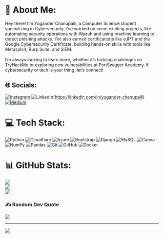 # 💫 About Me:
Hey there! I’m Yugander Chanupalli, a Computer Science student specializing in Cybersecurity. I’ve worked on some exciting projects, like automating security operations with Wazuh and using machine learning to detect phishing attacks. I’ve also earned certifications like eJPT and the Google Cybersecurity Certificate, building hands-on skills with tools like Metasploit, Burp Suite, and SIEM.<br><br>I’m always looking to learn more, whether it’s tackling challenges on TryHackMe or exploring new vulnerabilities at PortSwigger Academy. If cybersecurity or tech is your thing, let’s connect!


## 🌐 Socials:
[![Instagram](https://img.shields.io/badge/Instagram-%23E4405F.svg?logo=Instagram&logoColor=white)](https://instagram.com/https://www.instagram.com/vatican_cameos___/) ![LinkedIn](https://img.shields.io/badge/LinkedIn-%230077B5.svg?logo=linkedin&logoColor=white)(https://linkedin.com/in/yugander-chanupalli)[![Medium](https://img.shields.io/badge/Medium-12100E?logo=medium&logoColor=white)](https://medium.com/@YuganderChanu) 

# 💻 Tech Stack:
![Python](https://img.shields.io/badge/python-3670A0?style=for-the-badge&logo=python&logoColor=ffdd54) ![Cloudflare](https://img.shields.io/badge/Cloudflare-F38020?style=for-the-badge&logo=Cloudflare&logoColor=white) ![Azure](https://img.shields.io/badge/azure-%230072C6.svg?style=for-the-badge&logo=microsoftazure&logoColor=white) ![Bootstrap](https://img.shields.io/badge/bootstrap-%238511FA.svg?style=for-the-badge&logo=bootstrap&logoColor=white) ![Django](https://img.shields.io/badge/django-%23092E20.svg?style=for-the-badge&logo=django&logoColor=white) ![MySQL](https://img.shields.io/badge/mysql-4479A1.svg?style=for-the-badge&logo=mysql&logoColor=white) ![Canva](https://img.shields.io/badge/Canva-%2300C4CC.svg?style=for-the-badge&logo=Canva&logoColor=white) ![NumPy](https://img.shields.io/badge/numpy-%23013243.svg?style=for-the-badge&logo=numpy&logoColor=white) ![Pandas](https://img.shields.io/badge/pandas-%23150458.svg?style=for-the-badge&logo=pandas&logoColor=white) ![Git](https://img.shields.io/badge/git-%23F05033.svg?style=for-the-badge&logo=git&logoColor=white) ![GitHub](https://img.shields.io/badge/github-%23121011.svg?style=for-the-badge&logo=github&logoColor=white) ![Docker](https://img.shields.io/badge/docker-%230db7ed.svg?style=for-the-badge&logo=docker&logoColor=white)
# 📊 GitHub Stats:
![](https://github-readme-stats.vercel.app/api?username=Yugander-Chanupalli&theme=dark&hide_border=false&include_all_commits=true&count_private=true)<br/>
![](https://github-readme-streak-stats.herokuapp.com/?user=Yugander-Chanupalli&theme=dark&hide_border=false)<br/>
![](https://github-readme-stats.vercel.app/api/top-langs/?username=Yugander-Chanupalli&theme=dark&hide_border=false&include_all_commits=true&count_private=true&layout=compact)

### ✍️ Random Dev Quote
![](https://quotes-github-readme.vercel.app/api?type=horizontal&theme=radical)

---
[![](https://visitcount.itsvg.in/api?id=Yugander-Chanupalli&icon=0&color=0)](https://visitcount.itsvg.in)

<!-- Proudly created with GPRM ( https://gprm.itsvg.in ) -->

